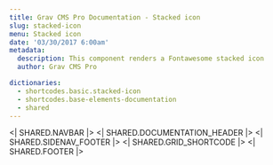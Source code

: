 ```yaml
---
title: Grav CMS Pro Documentation - Stacked icon
slug: stacked-icon
menu: Stacked icon
date: '03/30/2017 6:00am'
metadata:
  description: This component renders a Fontawesome stacked icon
  author: Grav CMS Pro

dictionaries:
  - shortcodes.basic.stacked-icon
  - shortcodes.base-elements-documentation
  - shared
---
```


<| SHARED.NAVBAR |>
<| SHARED.DOCUMENTATION_HEADER |>
<| SHARED.SIDENAV_FOOTER |>
<| SHARED.GRID_SHORTCODE |>
<| SHARED.FOOTER |>

